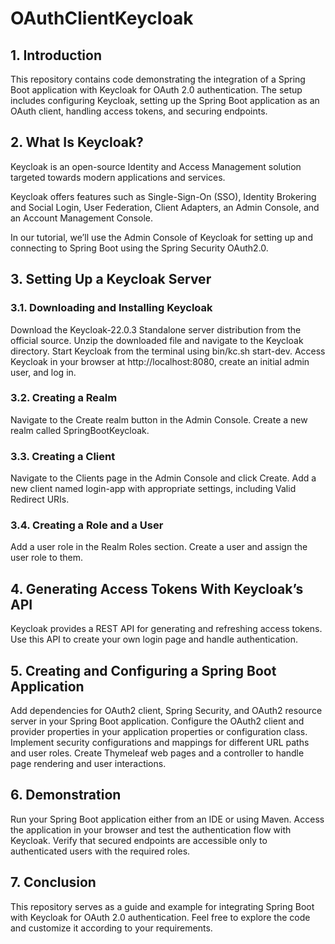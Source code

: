 # OAuthClientKeycloak
## 1. Introduction
   This repository contains code demonstrating the integration of a Spring Boot application with Keycloak for OAuth 2.0 authentication. The setup includes configuring Keycloak, setting up the Spring Boot application as an OAuth client, handling access tokens, and securing endpoints.

## 2. What Is Keycloak?
   Keycloak is an open-source Identity and Access Management solution targeted towards modern applications and services.

Keycloak offers features such as Single-Sign-On (SSO), Identity Brokering and Social Login, User Federation, Client Adapters, an Admin Console, and an Account Management Console.

In our tutorial, we’ll use the Admin Console of Keycloak for setting up and connecting to Spring Boot using the Spring Security OAuth2.0.

## 3. Setting Up a Keycloak Server
### 3.1. Downloading and Installing Keycloak
   Download the Keycloak-22.0.3 Standalone server distribution from the official source.
   Unzip the downloaded file and navigate to the Keycloak directory.
   Start Keycloak from the terminal using bin/kc.sh start-dev.
   Access Keycloak in your browser at http://localhost:8080, create an initial admin user, and log in.
   ### 3.2. Creating a Realm
   Navigate to the Create realm button in the Admin Console.
   Create a new realm called SpringBootKeycloak.
   ### 3.3. Creating a Client
   Navigate to the Clients page in the Admin Console and click Create.
   Add a new client named login-app with appropriate settings, including Valid Redirect URIs.
   ### 3.4. Creating a Role and a User
   Add a user role in the Realm Roles section.
   Create a user and assign the user role to them.
   ## 4. Generating Access Tokens With Keycloak’s API
   Keycloak provides a REST API for generating and refreshing access tokens. Use this API to create your own login page and handle authentication.

## 5. Creating and Configuring a Spring Boot Application
   Add dependencies for OAuth2 client, Spring Security, and OAuth2 resource server in your Spring Boot application.
   Configure the OAuth2 client and provider properties in your application properties or configuration class.
   Implement security configurations and mappings for different URL paths and user roles.
   Create Thymeleaf web pages and a controller to handle page rendering and user interactions.
   ## 6. Demonstration
   Run your Spring Boot application either from an IDE or using Maven.
   Access the application in your browser and test the authentication flow with Keycloak.
   Verify that secured endpoints are accessible only to authenticated users with the required roles.
   ## 7. Conclusion
   This repository serves as a guide and example for integrating Spring Boot with Keycloak for OAuth 2.0 authentication. Feel free to explore the code and customize it according to your requirements.

